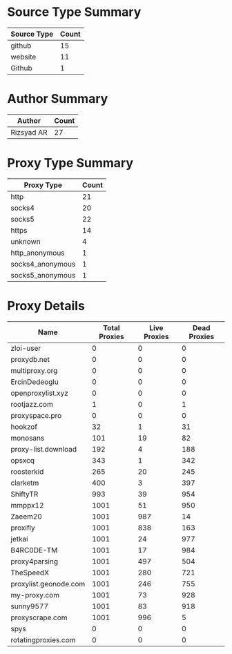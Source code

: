 # Source Type Summary

| Source Type | Count |
|-------------|-------|
| github | 15 |
| website | 11 |
| Github | 1 |


# Author Summary

| Author | Count |
|--------|-------|
| Rizsyad AR | 27 |


# Proxy Type Summary

| Proxy Type | Count |
|------------|-------|
| http | 21 |
| socks4 | 20 |
| socks5 | 22 |
| https | 14 |
| unknown | 4 |
| http_anonymous | 1 |
| socks4_anonymous | 1 |
| socks5_anonymous | 1 |


# Proxy Details

| Name | Total Proxies | Live Proxies | Dead Proxies |
|------|---------------|--------------|---------------|
| zloi-user | 0 | 0 | 0 |
| proxydb.net | 0 | 0 | 0 |
| multiproxy.org | 0 | 0 | 0 |
| ErcinDedeoglu | 0 | 0 | 0 |
| openproxylist.xyz | 0 | 0 | 0 |
| rootjazz.com | 1 | 0 | 1 |
| proxyspace.pro | 0 | 0 | 0 |
| hookzof | 32 | 1 | 31 |
| monosans | 101 | 19 | 82 |
| proxy-list.download | 192 | 4 | 188 |
| opsxcq | 343 | 1 | 342 |
| roosterkid | 265 | 20 | 245 |
| clarketm | 400 | 3 | 397 |
| ShiftyTR | 993 | 39 | 954 |
| mmppx12 | 1001 | 51 | 950 |
| Zaeem20 | 1001 | 987 | 14 |
| proxifly | 1001 | 838 | 163 |
| jetkai | 1001 | 24 | 977 |
| B4RC0DE-TM | 1001 | 17 | 984 |
| proxy4parsing | 1001 | 497 | 504 |
| TheSpeedX | 1001 | 280 | 721 |
| proxylist.geonode.com | 1001 | 246 | 755 |
| my-proxy.com | 1001 | 73 | 928 |
| sunny9577 | 1001 | 83 | 918 |
| proxyscrape.com | 1001 | 996 | 5 |
| spys | 0 | 0 | 0 |
| rotatingproxies.com | 0 | 0 | 0 |
